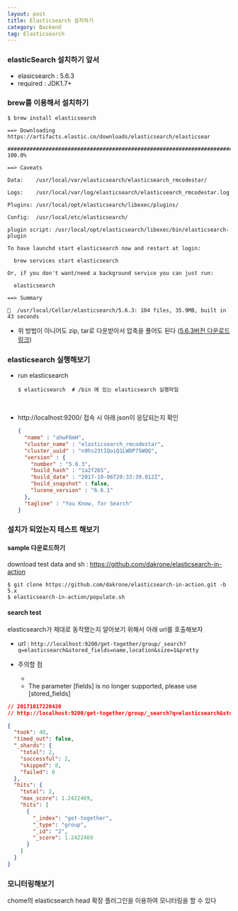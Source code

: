 ```yaml
---
layout: post
title: Elasticsearch 설치하기
category: Backend
tag: Elasticsearch
---
```


### elasticSearch 설치하기 앞서
* elasicsearch : 5.6.3
* required : JDK1.7+

### brew를 이용해서 설치하기
```Sh
$ brew install elasticsearch
```

```shell
==> Downloading https://artifacts.elastic.co/downloads/elasticsearch/elasticsear

######################################################################## 100.0%

==> Caveats

Data:    /usr/local/var/elasticsearch/elasticsearch_rmcodestar/

Logs:    /usr/local/var/log/elasticsearch/elasticsearch_rmcodestar.log

Plugins: /usr/local/opt/elasticsearch/libexec/plugins/

Config:  /usr/local/etc/elasticsearch/

plugin script: /usr/local/opt/elasticsearch/libexec/bin/elasticsearch-plugin

To have launchd start elasticsearch now and restart at login:

  brew services start elasticsearch

Or, if you don't want/need a background service you can just run:

  elasticsearch

==> Summary

🍺  /usr/local/Cellar/elasticsearch/5.6.3: 104 files, 35.9MB, built in 43 seconds

```

* 위 방법이 아니어도 zip, tar로 다운받아서 압축을 풀어도 된다 ([5.6.3버전 다운로드 링크](https://www.elastic.co/downloads/past-releases/elasticsearch-5-6-3))



### elasticsearch 실행해보기

* run elasticsearch 

  ```shell
  $ elasticsearch  # /bin 에 있는 elasticsearch 실행파일
  ```
  ​

* http://localhost:9200/ 접속 시 아래 json이 응답되는지 확인

  ```json
  {
    "name" : "ahwF6mH",
    "cluster_name" : "elasticsearch_rmcodestar",
    "cluster_uuid" : "n9hs23tIQoiQ1LWDP75WQQ",
    "version" : {
      "number" : "5.6.3",
      "build_hash" : "1a2f265",
      "build_date" : "2017-10-06T20:33:39.012Z",
      "build_snapshot" : false,
      "lucene_version" : "6.6.1"
    },
    "tagline" : "You Know, for Search"
  }
  ```




### 설치가 되었는지 테스트 해보기

#### sample 다운로드하기

download test data and sh : https://github.com/dakrone/elasticsearch-in-action

```Sh
$ git clone https://github.com/dakrone/elasticsearch-in-action.git -b 5.x
$ elasticsearch-in-action/populate.sh
```



#### search test

elasticsearch가 제대로 동작했는지 알아보기 위해서 아래 url를 호출해보자

* url : `http://localhost:9200/get-together/group/_search?q=elasticsearch&stored_fields=name,location&size=1&pretty`


* 주의할 점
  * ​
  * The parameter [fields] is no longer supported, please use [stored_fields] 

```json
// 20171017220420
// http://localhost:9200/get-together/group/_search?q=elasticsearch&stored_fields=name,location&size=1&pretty

{
  "took": 40,
  "timed_out": false,
  "_shards": {
    "total": 2,
    "successful": 2,
    "skipped": 0,
    "failed": 0
  },
  "hits": {
    "total": 2,
    "max_score": 1.2422469,
    "hits": [
      {
        "_index": "get-together",
        "_type": "group",
        "_id": "2",
        "_score": 1.2422469
      }
    ]
  }
}
```



### 모니터링해보기

chome의 elasticsearch head 확장 플러그인을 이용하여 모니터링을 할 수 있다
